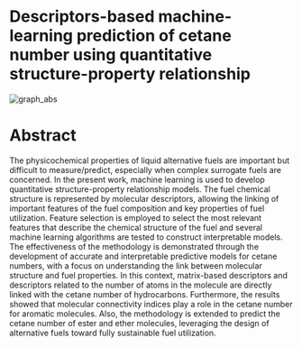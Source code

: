 # Descriptors-based machine-learning prediction of cetane number using quantitative structure-property relationship

![graph_abs](https://github.com/RodolfosmFreitas/AI-SyntheticFuel/assets/142793854/bfd2c434-7a6d-40f4-8963-0c291ff77eba)


# Abstract
The physicochemical properties of liquid alternative fuels are important but difficult to measure/predict, especially when complex surrogate fuels are concerned. In the present work, machine learning is used to develop quantitative structure-property relationship models. The fuel chemical structure is represented by molecular descriptors, allowing the linking of important features of the fuel composition and key properties of fuel utilization. Feature selection is employed to select the most relevant features that describe the chemical structure of the fuel and several machine learning algorithms are tested to construct interpretable models. The effectiveness of the methodology is demonstrated through the development of accurate and interpretable predictive models for cetane numbers, with a focus on understanding the link between molecular structure and fuel properties. In this context, matrix-based descriptors and descriptors related to the number of atoms in the molecule are directly linked with the cetane number of hydrocarbons. Furthermore, the results showed that molecular connectivity indices play a role in the cetane number for aromatic molecules. Also, the methodology is extended to predict the cetane number of ester and ether molecules, leveraging the design of alternative fuels toward fully sustainable fuel utilization.

